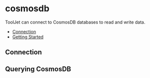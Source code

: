 
# cosmosdb

ToolJet can connect to CosmosDB databases to read and write data. 

- [Connection](#connection)
- [Getting Started](#querying-cosmosdb)

## Connection

## Querying CosmosDB